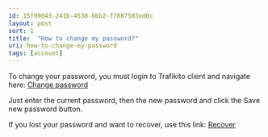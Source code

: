 ```yaml
---
id: 15f09043-241b-4530-bbb2-f7087503ed0c
layout: post
sort: 1
title:  "How to change my password?"
uri: how-to-change-my-password
tags: [account]
---
```


To change your password, you must login to Trafikito client and navigate here: [Change password](https://trafikito.com/user/account/password-change)

<!--more-->

Just enter the current password, then the new password and click the Save new password button. 

If you lost your password and want to recover, use this link: [Recover](https://trafikito.com/user/recover)